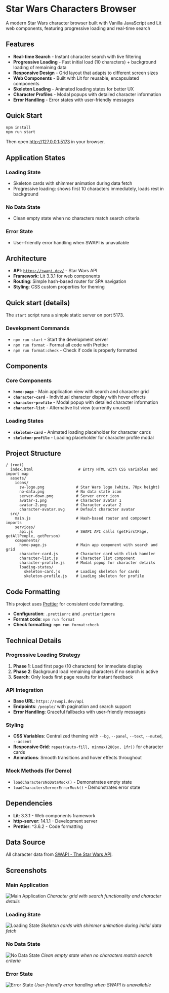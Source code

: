 # Star Wars Characters Browser

A modern Star Wars character browser built with Vanilla JavaScript and Lit web components, featuring progressive loading and real-time search

## Features

- **Real-time Search** - Instant character search with live filtering
- **Progressive Loading** - Fast initial load (10 characters) + background loading of remaining data
- **Responsive Design** - Grid layout that adapts to different screen sizes
- **Web Components** - Built with Lit for reusable, encapsulated components
- **Skeleton Loading** - Animated loading states for better UX
- **Character Profiles** - Modal popups with detailed character information
- **Error Handling** - Error states with user-friendly messages

## Quick Start

```bash
npm install
npm run start
```

Then open http://127.0.0.1:5173 in your browser.

## Application States

### Loading State

- Skeleton cards with shimmer animation during data fetch
- Progressive loading: shows first 10 characters immediately, loads rest in background

### No Data State

- Clean empty state when no characters match search criteria

### Error State

- User-friendly error handling when SWAPI is unavailable

## Architecture

- **API**: [`https://swapi.dev/`](https://swapi.dev/) - Star Wars API
- **Framework**: Lit 3.3.1 for web components
- **Routing**: Simple hash-based router for SPA navigation
- **Styling**: CSS custom properties for theming

## Quick start (details)

The `start` script runs a simple static server on port 5173.

### Development Commands

- `npm run start` - Start the development server
- `npm run format` - Format all code with Prettier
- `npm run format:check` - Check if code is properly formatted

## Components

### Core Components

- **`home-page`** - Main application view with search and character grid
- **`character-card`** - Individual character display with hover effects
- **`character-profile`** - Modal popup with detailed character information
- **`character-list`** - Alternative list view (currently unused)

### Loading States

- **`skeleton-card`** - Animated loading placeholder for character cards
- **`skeleton-profile`** - Loading placeholder for character profile modal

## Project Structure

```
/ (root)
  index.html                    # Entry HTML with CSS variables and import map
  assets/
    icons/
      sw-logo.png              # Star Wars logo (white, 70px height)
      no-data.png              # No data state icon
      server-down.png          # Server error icon
      avatar-1.png             # Character avatar 1
      avatar-2.png             # Character avatar 2
      character-avatar.svg     # Default character avatar
  src/
    main.js                    # Hash-based router and component imports
    services/
      api.js                   # SWAPI API calls (getFirstPage, getAllPeople, getPerson)
    components/
      home-page.js             # Main app component with search and grid
      character-card.js        # Character card with click handler
      character-list.js        # Character list component
      character-profile.js     # Modal popup for character details
      loading-states/
        skeleton-card.js       # Loading skeleton for cards
        skeleton-profile.js    # Loading skeleton for profile
```

## Code Formatting

This project uses [Prettier](https://prettier.io/) for consistent code formatting.

- **Configuration**: `.prettierrc` and `.prettierignore`
- **Format code**: `npm run format`
- **Check formatting**: `npm run format:check`

## Technical Details

### Progressive Loading Strategy

1. **Phase 1**: Load first page (10 characters) for immediate display
2. **Phase 2**: Background load remaining characters if no search is active
3. **Search**: Only loads first page results for instant feedback

### API Integration

- **Base URL**: `https://swapi.dev/api`
- **Endpoints**: `/people/` with pagination and search support
- **Error Handling**: Graceful fallbacks with user-friendly messages

### Styling

- **CSS Variables**: Centralized theming with `--bg`, `--panel`, `--text`, `--muted`, `--accent`
- **Responsive Grid**: `repeat(auto-fill, minmax(280px, 1fr))` for character cards
- **Animations**: Smooth transitions and hover effects throughout

### Mock Methods (for Demo)

- `loadCharactersNoDataMock()` - Demonstrates empty state
- `loadCharactersServerErrorMock()` - Demonstrates error state

## Dependencies

- **Lit**: 3.3.1 - Web components framework
- **http-server**: 14.1.1 - Development server
- **Prettier**: ^3.6.2 - Code formatting

## Data Source

All character data from [SWAPI - The Star Wars API](https://swapi.dev/).

## Screenshots

### Main Application

![Main Application](./assets/screenshots/main-application.png)
_Character grid with search functionality and character details_

### Loading State

![Loading State](./assets/screenshots/loading-state.png)
_Skeleton cards with shimmer animation during initial data fetch_

### No Data State

![No Data State](./assets/screenshots/no-data-state.png)
_Clean empty state when no characters match search criteria_

### Error State

![Error State](./assets/screenshots/error-state.png)
_User-friendly error handling when SWAPI is unavailable_
